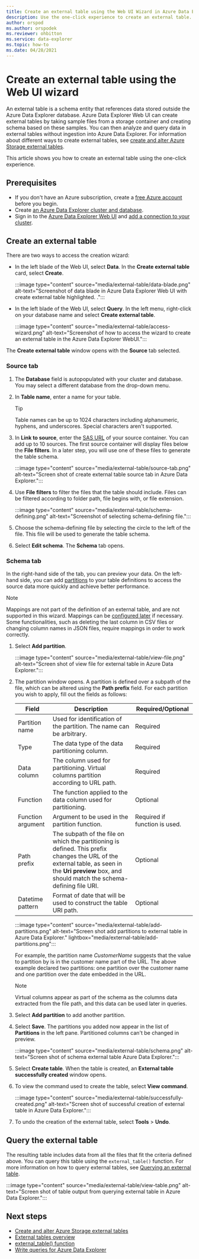 ```yaml
---
title: Create an external table using the Web UI Wizard in Azure Data Explorer
description: Use the one-click experience to create an external table.
author: orspod
ms.author: orspodek
ms.reviewer: ohbitton
ms.service: data-explorer
ms.topic: how-to
ms.date: 04/28/2021
---
```


# Create an external table using the Web UI wizard

An external table is a schema entity that references data stored outside the Azure Data Explorer database. Azure Data Explorer Web UI can create external tables by taking sample files from a storage container and creating schema based on these samples. You can then analyze and query data in external tables without ingestion into Azure Data Explorer. For information about different ways to create external tables, see [create and alter Azure Storage external tables](kusto/management/external-tables-azurestorage-azuredatalake.md).

This article shows you how to create an external table using the one-click experience.

## Prerequisites

* If you don't have an Azure subscription, create a [free Azure account](https://azure.microsoft.com/free/) before you begin.
* Create [an Azure Data Explorer cluster and database](create-cluster-database-portal.md).
* Sign in to the [Azure Data Explorer Web UI](https://dataexplorer.azure.com/) and [add a connection to your cluster](web-query-data.md#add-clusters).

## Create an external table

There are two ways to access the creation wizard:

* In the left blade of the Web UI, select **Data**. In the **Create external table** card, select **Create**.

     :::image type="content" source="media/external-table/data-blade.png" alt-text="Screenshot of data blade in Azure Data Explorer Web UI with create external table highlighted. .":::

* In the left blade of the Web UI, select **Query**. In the left menu, right-click on your database name and select **Create external table**.

    :::image type="content" source="media/external-table/access-wizard.png" alt-text="Screenshot of how to access the wizard to create an external table in the Azure Data Explorer WebUI.":::

The **Create external table** window opens with the **Source** tab selected.

### Source tab

1. The **Database** field is autopopulated with your cluster and database. You may select a different database from the drop-down menu.
1. In **Table name**, enter a name for your table.
    > [!TIP]
    >  Table names can be up to 1024 characters including alphanumeric, hyphens, and underscores. Special characters aren't supported.
1. In **Link to source**, enter the [SAS URL](/azure/vs-azure-tools-storage-explorer-blobs#get-the-sas-for-a-blob-container) of your source container. You can add up to 10 sources. 
    The first source container will display files below the **File filters**. In a later step, you will use one of these files to generate the table schema.

    :::image type="content" source="media/external-table/source-tab.png" alt-text="Screen shot of create external table source tab in Azure Data Explorer.":::

1. Use **File filters** to filter the files that the table should include. Files can be filtered according to folder path, file begins with, or file extension.

    :::image type="content" source="media/external-table/schema-defining.png" alt-text="Screenshot of selecting schema-defining file.":::

1. Choose the schema-defining file by selecting the circle to the left of the file. This file will be used to generate the table schema.
1. Select **Edit schema**. The **Schema** tab opens.

### Schema tab

In the right-hand side of the tab, you can preview your data. On the left-hand side, you can add [partitions](kusto/management/partitioningpolicy.md) to your table definitions to access the source data more quickly and achieve better performance.

> [!NOTE] 
> Mappings are not part of the definition of an external table, and are not supported in this wizard. Mappings can be [configured later](kusto/management/external-tables-azurestorage-azuredatalake.md#create-external-table-mapping) if necessary. Some functionalities, such as deleting the last column in CSV files or changing column names in JSON files, require mappings in order to work correctly.

1. Select **Add partition**.

    :::image type="content" source="media/external-table/view-file.png" alt-text="Screen shot of view file for external table in Azure Data Explorer.":::

1. The partition window opens. A partition is defined over a subpath of the file, which can be altered using the **Path prefix** field. For each partition you wish to apply, fill out the fields as follows:

    Field | Description | Required/Optional
    ---|---|---
    Partition name | Used for identification of the partition. The name can be arbitrary. | Required
    Type | The data type of the data partitioning column. | Required
    Data column | The column used for partitioning. Virtual columns partition according to URL path. | Required
    Function | The function applied to the data column used for partitioning. | Optional
    Function argument | Argument to be used in the partition function. | Required if function is used.
    Path prefix | The subpath of the file on which the partitioning is defined. This prefix changes the URL of the external table, as seen in the **Uri preview** box, and should match the schema-defining file URI. | Optional
    Datetime pattern | Format of date that will be used to construct the table URI path. | Optional

    :::image type="content" source="media/external-table/add-partitions.png" alt-text="Screen shot add partitions to external table in Azure Data Explorer." lightbox="media/external-table/add-partitions.png":::

    For example, the partition name *CustomerName* suggests that the value to partition by is in the customer name part of the URL. The above example declared two partitions: one partition over the customer name and one partition over the date embedded in the URL. 

    > [!NOTE]
    > Virtual columns appear as part of the schema as the columns data extracted from the file path, and this data can be used later in queries.

1. Select **Add partition** to add another partition. 
1. Select **Save**. The partitions you added now appear in the list of **Partitions** in the left pane. Partitioned columns can't be changed in preview.
    
    :::image type="content" source="media/external-table/schema.png" alt-text="Screen shot of schema external table Azure Data Explorer.":::

1. Select **Create table**. When the table is created, an **External table successfully created** window opens.
1. To view the command used to create the table, select **View command**.

    :::image type="content" source="media/external-table/successfully-created.png" alt-text="Screen shot of successful creation of external table in Azure Data Explorer.":::
1. To undo the creation of the external table, select **Tools** > **Undo**.

## Query the external table

The resulting table includes data from all the files that fit the criteria defined above. You can query this table using the `external_table()` function. For more information on how to query external tables, see [Querying an external table](data-lake-query-data.md#querying-an-external-table).

:::image type="content" source="media/external-table/view-table.png" alt-text="Screen shot of table output from querying external table in Azure Data Explorer.":::

## Next steps

* [Create and alter Azure Storage external tables](kusto/management/external-tables-azurestorage-azuredatalake.md)
* [External tables overview](kusto/query/schema-entities/externaltables.md)
* [external_table() function](kusto/query/externaltablefunction.md)
* [Write queries for Azure Data Explorer](write-queries.md)
